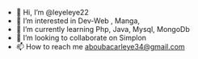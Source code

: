 - 👋 Hi, I’m @leyeleye22
- 👀 I’m interested in Dev-Web , Manga, 
- 🌱 I’m currently learning Php, Java, Mysql, MongoDb
- 💞️ I’m looking to collaborate on Simplon
- 📫 How to reach me aboubacarleye34@gmail.com

<!---
leyeleye22/leyeleye22 is a ✨ special ✨ repository because its `README.md` (this file) appears on your GitHub profile.
You can click the Preview link to take a look at your changes.
--->
